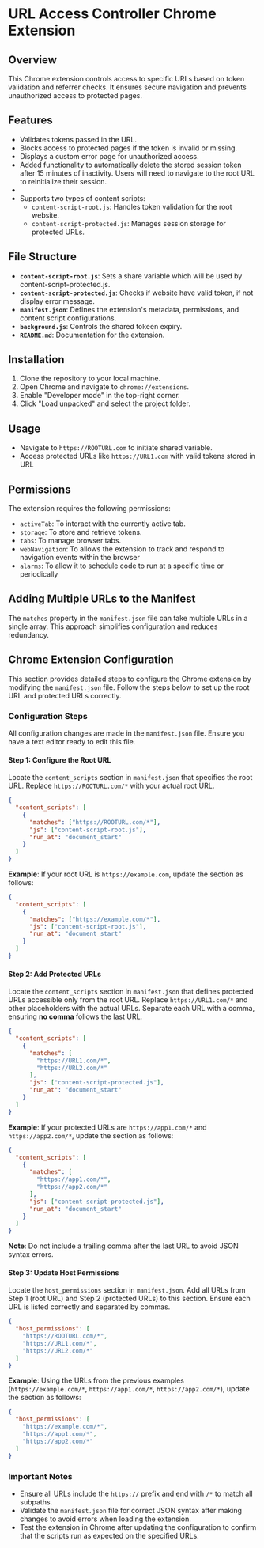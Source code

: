 # URL Access Controller Chrome Extension

## Overview
This Chrome extension controls access to specific URLs based on token validation and referrer checks. It ensures secure navigation and prevents unauthorized access to protected pages.

## Features
- Validates tokens passed in the URL.
- Blocks access to protected pages if the token is invalid or missing.
- Displays a custom error page for unauthorized access.
- Added functionality to automatically delete the stored session token after 15 minutes of inactivity. Users will need to navigate to the root URL to reinitialize their session.
- 
- Supports two types of content scripts:
  - `content-script-root.js`: Handles token validation for the root website.
  - `content-script-protected.js`: Manages session storage for protected URLs.

## File Structure
- **`content-script-root.js`**: Sets a share variable which will be used by content-script-protected.js.
- **`content-script-protected.js`**: Checks if website have valid token, if not display error message.
- **`manifest.json`**: Defines the extension's metadata, permissions, and content script configurations.
- **`background.js`**: Controls the shared tokeen expiry.
- **`README.md`**: Documentation for the extension.

## Installation
1. Clone the repository to your local machine.
2. Open Chrome and navigate to `chrome://extensions`.
3. Enable "Developer mode" in the top-right corner.
4. Click "Load unpacked" and select the project folder.

## Usage
- Navigate to `https://ROOTURL.com` to initiate shared variable.
- Access protected URLs like `https://URL1.com` with valid tokens stored in URL

## Permissions
The extension requires the following permissions:
- `activeTab`: To interact with the currently active tab.
- `storage`: To store and retrieve tokens.
- `tabs`: To manage browser tabs.
- `webNavigation`: To allows the extension to track and respond to navigation events within the browser
- `alarms`: To allow it to schedule code to run at a specific time or periodically

## Adding Multiple URLs to the Manifest

The `matches` property in the `manifest.json` file can take multiple URLs in a single array. This approach simplifies configuration and reduces redundancy.

## Chrome Extension Configuration

This section provides detailed steps to configure the Chrome extension by modifying the `manifest.json` file. Follow the steps below to set up the root URL and protected URLs correctly.

### Configuration Steps

All configuration changes are made in the `manifest.json` file. Ensure you have a text editor ready to edit this file.

#### Step 1: Configure the Root URL
Locate the `content_scripts` section in `manifest.json` that specifies the root URL. Replace `https://ROOTURL.com/*` with your actual root URL.

```json
{
  "content_scripts": [
    {
      "matches": ["https://ROOTURL.com/*"],
      "js": ["content-script-root.js"],
      "run_at": "document_start"
    }
  ]
}
```

**Example**:
If your root URL is `https://example.com`, update the section as follows:
```json
{
  "content_scripts": [
    {
      "matches": ["https://example.com/*"],
      "js": ["content-script-root.js"],
      "run_at": "document_start"
    }
  ]
}
```

#### Step 2: Add Protected URLs
Locate the `content_scripts` section in `manifest.json` that defines protected URLs accessible only from the root URL. Replace `https://URL1.com/*` and other placeholders with the actual URLs. Separate each URL with a comma, ensuring **no comma** follows the last URL.

```json
{
  "content_scripts": [
    {
      "matches": [
        "https://URL1.com/*",
        "https://URL2.com/*"
      ],
      "js": ["content-script-protected.js"],
      "run_at": "document_start"
    }
  ]
}
```

**Example**:
If your protected URLs are `https://app1.com/*` and `https://app2.com/*`, update the section as follows:
```json
{
  "content_scripts": [
    {
      "matches": [
        "https://app1.com/*",
        "https://app2.com/*"
      ],
      "js": ["content-script-protected.js"],
      "run_at": "document_start"
    }
  ]
}
```

**Note**: Do not include a trailing comma after the last URL to avoid JSON syntax errors.

#### Step 3: Update Host Permissions
Locate the `host_permissions` section in `manifest.json`. Add all URLs from Step 1 (root URL) and Step 2 (protected URLs) to this section. Ensure each URL is listed correctly and separated by commas.

```json
{
  "host_permissions": [
    "https://ROOTURL.com/*",
    "https://URL1.com/*",
    "https://URL2.com/*"
  ]
}
```

**Example**:
Using the URLs from the previous examples (`https://example.com/*`, `https://app1.com/*`, `https://app2.com/*`), update the section as follows:
```json
{
  "host_permissions": [
    "https://example.com/*",
    "https://app1.com/*",
    "https://app2.com/*"
  ]
}
```

### Important Notes
- Ensure all URLs include the `https://` prefix and end with `/*` to match all subpaths.
- Validate the `manifest.json` file for correct JSON syntax after making changes to avoid errors when loading the extension.
- Test the extension in Chrome after updating the configuration to confirm that the scripts run as expected on the specified URLs.